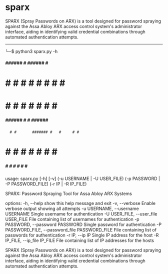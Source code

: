 # sparx
SPARX (Spray Passwords on ARX) is a tool designed for password spraying against the Assa Abloy ARX  access control system's administrator interface, aiding in identifying valid  credential combinations through automated authentication attempts.

--------------
└─$ python3 sparx.py -h

 #####  ######     #    ######  #     #
#     # #     #   # #   #     #  #   #
#       #     #  #   #  #     #   # #
 #####  ######  #     # ######     #
      # #       ####### #   #     # #
#     # #       #     # #    #   #   #
 #####  #       #     # #     # #     #

usage: sparx.py [-h] [-v] (-u USERNAME | -U USER_FILE) (-p PASSWORD | -P PASSWORD_FILE) (-r IP | -R IP_FILE)

SPARX: Password Spraying Tool for Assa Abloy ARX Systems

options:
  -h, --help            show this help message and exit
  -v, --verbose         Enable verbose output showing all attempts
  -u USERNAME, --username USERNAME
                        Single username for authentication
  -U USER_FILE, --user_file USER_FILE
                        File containing list of usernames for authentication
  -p PASSWORD, --password PASSWORD
                        Single password for authentication
  -P PASSWORD_FILE, --password_file PASSWORD_FILE
                        File containing list of passwords for authentication
  -r IP, --ip IP        Single IP address for the host
  -R IP_FILE, --ip_file IP_FILE
                        File containing list of IP addresses for the hosts

SPARX (Spray Passwords on ARX) is a tool designed for password spraying against the Assa Abloy ARX
access control system's administrator interface, aiding in identifying valid
credential combinations through automated authentication attempts.
